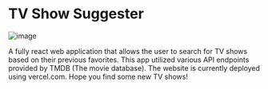 # TV Show Suggester 
![image](https://github.com/NSPOLE01/TVShowSuggester/assets/89700736/f6cdaab4-f3e8-4db0-8419-4443e75ba916)


A fully react web application that allows the user to search for TV shows based on their previous favorites. This app utilized various API endpoints provided by TMDB (The movie database). The website is currently deployed using vercel.com. Hope you find some new TV shows!
